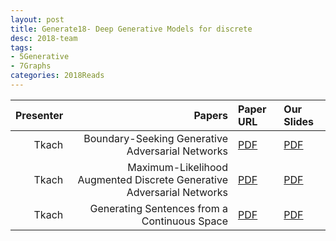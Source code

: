 ```yaml
---
layout: post
title: Generate18- Deep Generative Models for discrete
desc: 2018-team
tags:
- 5Generative
- 7Graphs
categories: 2018Reads
---
```



| Presenter | Papers | Paper URL| Our Slides |
| -----: | ---------------------------: | :----- | :----- |
|  Tkach| Boundary-Seeking Generative Adversarial Networks  | [PDF](https://arxiv.org/abs/1702.08431) |  [PDF]({{site.baseurl}}/MoreTalksTeam/Tkach-BGAN-201809.pdf) | 
| Tkach | Maximum-Likelihood Augmented Discrete Generative Adversarial Networks | [PDF](https://arxiv.org/abs/1702.07983) |  [PDF]({{site.baseurl}}/MoreTalksTeam/Tkach-MAliGAN-201901.pdf) | 
|  Tkach |  Generating	Sentences from a Continuous	Space | [PDF](https://arxiv.org/abs/1511.06349) |  [PDF]({{site.baseurl}}/MoreTalksTeam/Tkach-RNNLMandVAE-1810.pdf) | 

